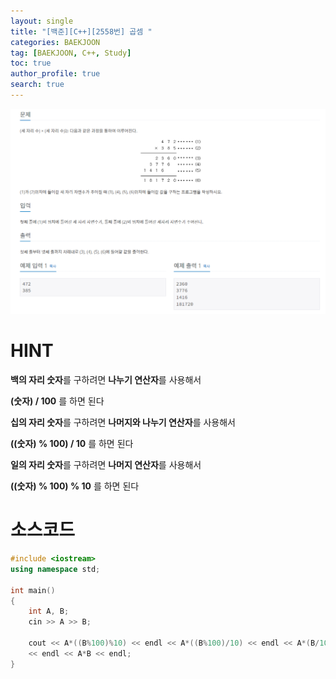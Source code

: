 ```yaml
---
layout: single
title: "[백준][C++][2558번] 곱셈 "
categories: BAEKJOON
tag: [BAEKJOON, C++, Study]
toc: true
author_profile: true
search: true
---
```


![2588](https://github.com/Heo-jaehyeon/Heo-jaehyeon.github.io/blob/master/images/BAEKJOON/2588.PNG?raw=true)

# HINT

**백의 자리 숫자**를 구하려면 **나누기 연산자**를 사용해서

**(숫자) / 100** 를 하면 된다   



**십의 자리 숫자**를 구하려면 **나머지와 나누기 연산자**를 사용해서

**((숫자) % 100) / 10** 를 하면 된다   



**일의 자리 숫자**를 구하려면 **나머지 연산자**를 사용해서

**((숫자) % 100) % 10** 를 하면 된다   



# 소스코드

```c++
#include <iostream>
using namespace std;

int main()
{
	int A, B;
	cin >> A >> B;
	
	cout << A*((B%100)%10) << endl << A*((B%100)/10) << endl << A*(B/100)\
	<< endl << A*B << endl;
}
```

